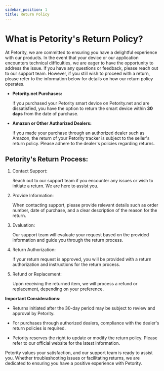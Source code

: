 ```yaml
---
sidebar_position: 1
title: Return Policy
---
```


# What is Petority's Return Policy?
At Petority, we are committed to ensuring you have a delightful experience with our products. In the event that your device or our application encounters technical difficulties, we are eager to have the opportunity to address the issue. If you have any questions or feedback, please reach out to our support team. However, if you still wish to proceed with a return, please refer to the information below for details on how our return policy operates.

+ **Petority.net Purchases:**

	If you purchased your Petority smart device on Petority.net and are dissatisfied, you have the option to return the smart device within **30 days** from the date of purchase.

+ **Amazon or Other Authorized Dealers:**

	If you made your purchase through an authorized dealer such as Amazon, the return of your Petority tracker is subject to the seller's return policy. Please adhere to the dealer's policies regarding returns.

## Petority's Return Process:

1. Contact Support:

	Reach out to our support team if you encounter any issues or wish to initiate a return. We are here to assist you.
2. Provide Information:

	When contacting support, please provide relevant details such as order number, date of purchase, and a clear description of the reason for the return.
3. Evaluation:

	Our support team will evaluate your request based on the provided information and guide you through the return process.
4. Return Authorization:

	If your return request is approved, you will be provided with a return authorization and instructions for the return process.
5. Refund or Replacement:

	Upon receiving the returned item, we will process a refund or replacement, depending on your preference.

**Important Considerations:**

+ Returns initiated after the 30-day period may be subject to review and approval by Petority.

+ For purchases through authorized dealers, compliance with the dealer's return policies is required.

+ Petority reserves the right to update or modify the return policy. Please refer to our official website for the latest information.

Petority values your satisfaction, and our support team is ready to assist you. Whether troubleshooting issues or facilitating returns, we are dedicated to ensuring you have a positive experience with Petority.


